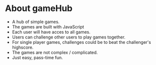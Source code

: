 # About gameHub
- A hub of simple games.
- The games are built with JavaScript
- Each user will have acces to all games.
- Users can challenge other users to play games together.
- For single player games, challenges could be to beat the challenger's highscore.
- The games are not complex / complicated.
- Just easy, pass-time fun.